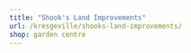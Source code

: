 ```yaml
---
title: "Shook's Land Improvements"
url: /kresgeville/shooks-land-improvements/
shop: garden centre
---
```

